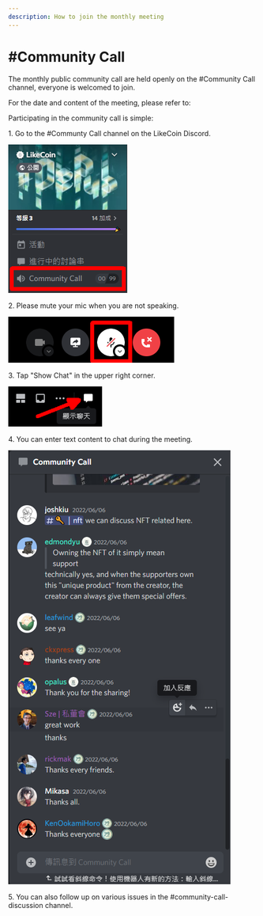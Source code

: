 ```yaml
---
description: How to join the monthly meeting
---
```


# #Community Call

The monthly public community call are held openly on the #Community Call channel, everyone is welcomed to join.

For the date and content of the meeting, please refer to:

Participating in the community call is simple:

1\. Go to the #Communty Call channel on the LikeCoin Discord.

![](<../../.gitbook/assets/Community Call 1.png>)

2\. Please mute your mic when you are not speaking.

![](<../../.gitbook/assets/Community Call 2.png>)

3\. Tap "Show Chat" in the upper right corner.

![](<../../.gitbook/assets/Community Call 3.png>)

4\. You can enter text content to chat during the meeting.

![](<../../.gitbook/assets/Community Call 4.png>)

5\. You can also follow up on various issues in the #community-call-discussion channel.

